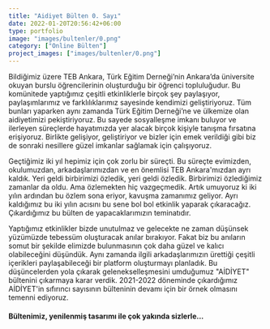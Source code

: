 ```yaml
---
title: "Aidiyet Bülten 0. Sayı"
date: 2022-01-20T20:56:42+06:00
type: portfolio
image: "images/bultenler/0.png"
category: ["Online Bülten"]
project_images: ["images/bultenler/0.png"]
---
```

Bildiğimiz üzere TEB Ankara, Türk Eğitim Derneği’nin Ankara’da üniversite okuyan burslu öğrencilerinin oluşturduğu bir öğrenci topluluğudur. Bu komünitede yaptığımız çeşitli etkinliklerle birçok şey paylaşıyor, paylaşımlarımız ve farklılıklarımız sayesinde kendimizi geliştiriyoruz. Tüm bunları yaparken aynı zamanda Türk Eğitim Derneği’ne ve ülkemize olan aidiyetimizi pekiştiriyoruz. Bu sayede sosyalleşme imkanı buluyor ve ilerleyen süreçlerde hayatımızda yer alacak birçok kişiyle tanışma fırsatına erişiyoruz. Birlikte gelişiyor, geliştiriyor ve bizler için emek verildiği gibi biz de sonraki nesillere güzel imkanlar sağlamak için çalışıyoruz. 

Geçtiğimiz iki yıl hepimiz için çok zorlu bir süreçti. Bu süreçte evimizden, okulumuzdan, arkadaşlarımızdan ve en önemlisi TEB Ankara'mızdan ayrı kaldık. Yeri geldi birbirimizi özledik, yeri geldi özledik. Birbirimizi özlediğimiz zamanlar da oldu. Ama özlemekten hiç vazgeçmedik. Artık umuyoruz ki iki yılın ardından bu özlem sona eriyor, kavuşma zamanımız geliyor. Ayrı kaldığımız bu iki yılın acısını bu sene bol bol etkinlik yaparak çıkaracağız. Çıkardığımız bu bülten de yapacaklarımızın teminatıdır. 

Yaptığımız etkinlikler bizde unutulmaz ve gelecekte ne zaman düşünsek yüzümüzde tebessüm oluşturacak anılar bırakıyor. Fakat biz bu anıların somut bir şekilde elimizde bulunmasının çok daha güzel ve kalıcı olabileceğini düşündük. Aynı zamanda ilgili arkadaşlarımızın ürettiği çeşitli içerikleri paylaşabileceği bir platform oluşturmayı planladık. Bu düşüncelerden yola çıkarak gelenekselleşmesini umduğumuz "AİDİYET" bültenini çıkarmaya karar verdik. 2021-2022 döneminde çıkardığımız AİDİYET'in sıfırıncı sayısının bülteninin devamı için bir örnek olmasını temenni ediyoruz.

#### Bültenimiz, yenilenmiş tasarımı ile çok yakında sizlerle...
